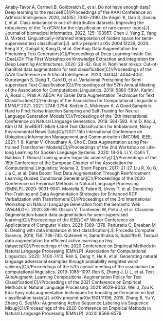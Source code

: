 Anaby-Tavor A, Carmeli B, Goldbraich E, et al. Do not have enough data? Deep learning to the rescue![C]//Proceedings of the AAAI Conference on Artificial Intelligence. 2020, 34(05): 7383-7390.
De Angeli K, Gao S, Danciu I, et al. Class imbalance in out-of-distribution datasets: Improving the robustness of the TextCNN for the classification of rare cancer types[J]. Journal of biomedical informatics, 2022, 125: 103957.
Chen J, Yang Z, Yang D. Mixtext: Linguistically-informed interpolation of hidden space for semi-supervised text classification[J]. arXiv preprint arXiv:2004.12239, 2020.
Feng S Y, Gangal V, Kang D, et al. GenAug: Data Augmentation for Finetuning Text Generators[C]//Proceedings of Deep Learning Inside Out (DeeLIO): The First Workshop on Knowledge Extraction and Integration for Deep Learning Architectures. 2020: 29-42.
Guo H. Nonlinear mixup: Out-of-manifold data augmentation for text classification[C]//Proceedings of the AAAI Conference on Artificial Intelligence. 2020, 34(04): 4044-4051.
Gururangan S, Dang T, Card D, et al. Variational Pretraining for Semi-supervised Text Classification[C]//Proceedings of the 57th Annual Meeting of the Association for Computational Linguistics. 2019: 5880-5894.
Karimi A, Rossi L, Prati A. AEDA: An Easier Data Augmentation Technique for Text Classification[C]//Findings of the Association for Computational Linguistics: EMNLP 2021. 2021: 2748-2754.
Kedzie C, Mckeown K. A Good Sample is Hard to Find: Noise Injection Sampling and Self-Training for Neural Language Generation Models[C]//Proceedings of the 12th International Conference on Natural Language Generation. 2019: 584-593.
Kim D, Koo J, Kim U M. EnvBERT: Multi-Label Text Classification for Imbalanced, Noisy Environmental News Data[C]//2021 15th International Conference on Ubiquitous Information Management and Communication (IMCOM). IEEE, 2021: 1-8.
Kumar V, Choudhary A, Cho E. Data Augmentation using Pre-trained Transformer Models[C]//Proceedings of the 2nd Workshop on Life-long Learning for Spoken Language Systems. 2020: 18-26.
Li Y, Cohn T, Baldwin T. Robust training under linguistic adversity[C]//Proceedings of the 15th Conference of the European Chapter of the Association for Computational Linguistics: Volume 2, Short Papers. 2017: 21-27.
Liu R, Xu G, Jia C, et al. Data Boost: Text Data Augmentation Through Reinforcement Learning Guided Conditional Generation[C]//Proceedings of the 2020 Conference on Empirical Methods in Natural Language Processing (EMNLP). 2020: 9031-9041.
Montella S, Fabre B, Urvoy T, et al. Denoising Pre-Training and Data Augmentation Strategies for Enhanced RDF Verbalization with Transformers[C]//Proceedings of the 3rd International Workshop on Natural Language Generation from the Semantic Web (WebNLG+). 2020: 89-99.
Olsson V, Tranheden W, Pinto J, et al. Classmix: Segmentation-based data augmentation for semi-supervised learning[C]//Proceedings of the IEEE/CVF Winter Conference on Applications of Computer Vision. 2021: 1369-1378.
Padurariu C, Breaban M E. Dealing with data imbalance in text classification[J]. Procedia Computer Science, 2019, 159: 736-745.
Quteineh H, Samothrakis S, Sutcliffe R. Textual data augmentation for efficient active learning on tiny datasets[C]//Proceedings of the 2020 Conference on Empirical Methods in Natural Language Processing (EMNLP). Association for Computational Linguistics, 2020: 7400-7410.
Ren S, Deng Y, He K, et al. Generating natural language adversarial examples through probability weighted word saliency[C]//Proceedings of the 57th annual meeting of the association for computational linguistics. 2019: 1085-1097.
Ren S, Zhang J, Li L, et al. Text AutoAugment: Learning Compositional Augmentation Policy for Text Classification[C]//Proceedings of the 2021 Conference on Empirical Methods in Natural Language Processing. 2021: 9029-9043.
Wei J, Zou K. Eda: Easy data augmentation techniques for boosting performance on text classification tasks[J]. arXiv preprint arXiv:1901.11196, 2019.
Zhang R, Yu Y, Zhang C. SeqMix: Augmenting Active Sequence Labeling via Sequence Mixup[C]//Proceedings of the 2020 Conference on Empirical Methods in Natural Language Processing (EMNLP). 2020: 8566-8579.
